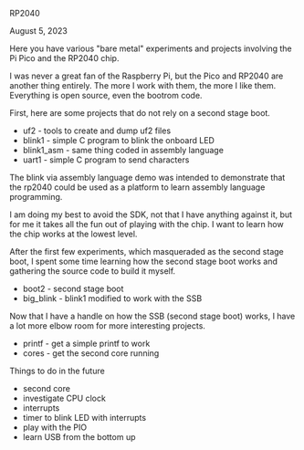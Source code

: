 RP2040

August 5, 2023

Here you have various "bare metal" experiments and projects
involving the Pi Pico and the RP2040 chip.

I was never a great fan of the Raspberry Pi, but the Pico and RP2040 are
another thing entirely.  The more I work with them, the more I like them.
Everything is open source, even the bootrom code.

First, here are some projects that do not rely on a second stage boot.

* uf2 - tools to create and dump uf2 files
* blink1 - simple C program to blink the onboard LED
* blink1_asm - same thing coded in assembly language
* uart1 - simple C program to send characters

The blink via assembly language demo was intended to demonstrate that the rp2040
could be used as a platform to learn assembly language programming.

I am doing my best to avoid the SDK,
not that I have anything against it, but for me it takes
all the fun out of playing with the chip.
I want to learn how the chip  works at the lowest level.

After the first few experiments, which masqueraded as the second stage boot,
I spent some time learning how the second stage boot works and gathering
the source code to build it myself.

* boot2 - second stage boot
* big_blink - blink1 modified to work with the SSB

Now that I have a handle on how the SSB (second stage boot) works,
I have a lot more elbow room for more interesting projects.

* printf - get a simple printf to work
* cores - get the second core running

Things to do in the future

* second core
* investigate CPU clock
* interrupts
* timer to blink LED with interrupts
* play with the PIO
* learn USB from the bottom up
